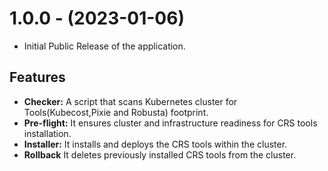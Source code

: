 # 1.0.0 - (2023-01-06)

- Initial Public Release of the application.

## Features

- **Checker:** A script that scans Kubernetes cluster for Tools(Kubecost,Pixie and Robusta) footprint.
- **Pre-flight:** It ensures cluster and infrastructure readiness for CRS tools installation.
- **Installer:** It installs and deploys the CRS tools within the cluster.
- **Rollback** It deletes previously installed CRS tools from the cluster.
